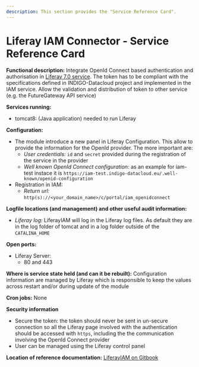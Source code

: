 ```yaml
---
description: This section provides the "Service Reference Card".
---
```


# Liferay IAM Connector - Service Reference Card


**Functional description:**
   Integrate OpenId Connect based authentication and authorisation in [Liferay 7.0 service][life]. The token has to be compliant with the specifications defined in INDIGO-Datacloud project and implemented in the IAM service.
   Allow the validation and distribution of token to other service (e.g. the FutureGateway API service)

**Services running:**
   * tomcat8: (Java application) needed to run Liferay


**Configuration:**
   * The module introduce a new panel in Liferay Configuration. This allow to provide the information for the OpenId provider. The more important are:
      * *User credentials:* ``id`` and ``secret`` provided during the registration of the service in the provider
      * *Well known OpenId Connect configuration:* as an example for iam-test instace it is `https://iam-test.indigo-datacloud.eu/.well-known/openid-configuration`
   * Registration in IAM:
      * *Return url:* `http(s)://<your_domain_name>/c/portal/iam_openidconnect`

**Logfile locations (and management) and other useful audit information:**
   * *Liferay log:* LiferayIAM will log in the Liferay log files. As default they are in the log folder of tomcat and in a log folder outside of the `CATALINA_HOME`

**Open ports:**
   * Liferay Server:
      * 80 and 443


**Where is service state held (and can it be rebuilt):**
   Configuration information are managed by Liferay which is responsible to keep the values across restart and/or during update of the module

**Cron jobs:**
   None

**Security information**
   * Secure the token: the token should never be sent in un-secure connection so all the Liferay page involved with the authentication should be accessed with `https`, including the the communication involving the OpenId Connect provider
   * User can be managed using the Liferay control panel

**Location of reference documentation:**
   [LiferayIAM on Gitbook](https://www.gitbook.com/book/indigo-dc/liferay-iam-connector/details)


[life]: http://www.liferay.com
